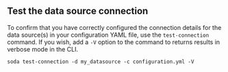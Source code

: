 ## Test the data source connection

To confirm that you have correctly configured the connection details for the data source(s) in your configuration YAML file, use the `test-connection` command. If you wish, add a `-V` option to the command to returns results in verbose mode in the CLI.

```shell
soda test-connection -d my_datasource -c configuration.yml -V
```
